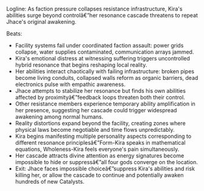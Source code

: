 ﻿---
series: 2
novella: 2
file: S2N2_CH10
type: chapter
pov: Kira
setting: Crumbling safe house - power surge
word_target_min: 1201
word_target_max: 2299
status: outline
---
Logline: As faction pressure collapses resistance infrastructure, Kira's abilities surge beyond controlâ€”her resonance cascade threatens to repeat Jhace's original awakening.

Beats:
- Facility systems fail under coordinated faction assault: power grids collapse, water supplies contaminated, communication arrays jammed.
- Kira's emotional distress at witnessing suffering triggers uncontrolled hybrid resonance that begins reshaping local reality.
- Her abilities interact chaotically with failing infrastructure: broken pipes become living conduits, collapsed walls reform as organic barriers, dead electronics pulse with empathic awareness.
- Jhace attempts to stabilize her resonance but finds his own abilities affected by proximityâ€”feedback loops threaten both their control.
- Other resistance members experience temporary ability amplification in her presence, suggesting her cascade could trigger widespread awakening among normal humans.
- Reality distortions expand beyond the facility, creating zones where physical laws become negotiable and time flows unpredictably.
- Kira begins manifesting multiple personality aspects corresponding to different resonance principlesâ€”Form-Kira speaks in mathematical equations, Wholeness-Kira feels everyone's pain simultaneously.
- Her cascade attracts divine attention as energy signatures become impossible to hide or suppressâ€”all four gods converge on the location.
- Exit: Jhace faces impossible choiceâ€”suppress Kira's abilities and risk killing her, or allow the cascade to continue and potentially awaken hundreds of new Catalysts.